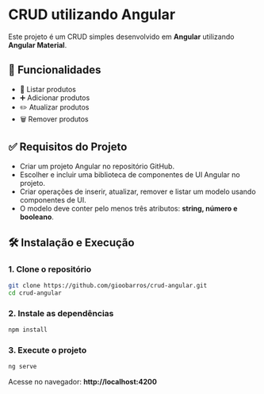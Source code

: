 # CRUD utilizando Angular 

Este projeto é um CRUD simples desenvolvido em **Angular** utilizando **Angular Material**.

## 📌 Funcionalidades
- 📄 Listar produtos
- ➕ Adicionar produtos
- ✏️ Atualizar produtos
- 🗑️ Remover produtos

## ✅ Requisitos do Projeto
- Criar um projeto Angular no repositório GitHub.
- Escolher e incluir uma biblioteca de componentes de UI Angular no projeto.
- Criar operações de inserir, atualizar, remover e listar um modelo usando componentes de UI.
- O modelo deve conter pelo menos três atributos: **string, número e booleano**.

## 🛠️ Instalação e Execução

### 1. Clone o repositório
```sh
git clone https://github.com/gioobarros/crud-angular.git
cd crud-angular
```

### 2. Instale as dependências
```sh
npm install
```

### 3. Execute o projeto
```sh
ng serve
```
Acesse no navegador: **http://localhost:4200**


